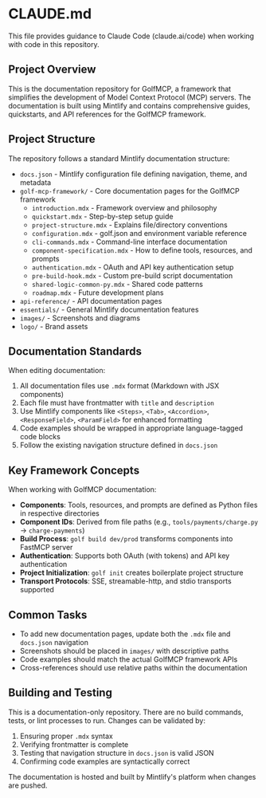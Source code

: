 # CLAUDE.md

This file provides guidance to Claude Code (claude.ai/code) when working with code in this repository.

## Project Overview

This is the documentation repository for GolfMCP, a framework that simplifies the development of Model Context Protocol (MCP) servers. The documentation is built using Mintlify and contains comprehensive guides, quickstarts, and API references for the GolfMCP framework.

## Project Structure

The repository follows a standard Mintlify documentation structure:

- `docs.json` - Mintlify configuration file defining navigation, theme, and metadata
- `golf-mcp-framework/` - Core documentation pages for the GolfMCP framework
  - `introduction.mdx` - Framework overview and philosophy
  - `quickstart.mdx` - Step-by-step setup guide
  - `project-structure.mdx` - Explains file/directory conventions
  - `configuration.mdx` - golf.json and environment variable reference
  - `cli-commands.mdx` - Command-line interface documentation
  - `component-specification.mdx` - How to define tools, resources, and prompts
  - `authentication.mdx` - OAuth and API key authentication setup
  - `pre-build-hook.mdx` - Custom pre-build script documentation
  - `shared-logic-common-py.mdx` - Shared code patterns
  - `roadmap.mdx` - Future development plans
- `api-reference/` - API documentation pages
- `essentials/` - General Mintlify documentation features
- `images/` - Screenshots and diagrams
- `logo/` - Brand assets

## Documentation Standards

When editing documentation:

1. All documentation files use `.mdx` format (Markdown with JSX components)
2. Each file must have frontmatter with `title` and `description`
3. Use Mintlify components like `<Steps>`, `<Tab>`, `<Accordion>`, `<ResponseField>`, `<ParamField>` for enhanced formatting
4. Code examples should be wrapped in appropriate language-tagged code blocks
5. Follow the existing navigation structure defined in `docs.json`

## Key Framework Concepts

When working with GolfMCP documentation:

- **Components**: Tools, resources, and prompts are defined as Python files in respective directories
- **Component IDs**: Derived from file paths (e.g., `tools/payments/charge.py` → `charge-payments`)
- **Build Process**: `golf build dev/prod` transforms components into FastMCP server
- **Authentication**: Supports both OAuth (with tokens) and API key authentication
- **Project Initialization**: `golf init` creates boilerplate project structure
- **Transport Protocols**: SSE, streamable-http, and stdio transports supported

## Common Tasks

- To add new documentation pages, update both the `.mdx` file and `docs.json` navigation
- Screenshots should be placed in `images/` with descriptive paths
- Code examples should match the actual GolfMCP framework APIs
- Cross-references should use relative paths within the documentation

## Building and Testing

This is a documentation-only repository. There are no build commands, tests, or lint processes to run. Changes can be validated by:

1. Ensuring proper `.mdx` syntax
2. Verifying frontmatter is complete
3. Testing that navigation structure in `docs.json` is valid JSON
4. Confirming code examples are syntactically correct

The documentation is hosted and built by Mintlify's platform when changes are pushed.